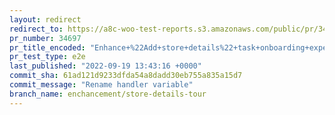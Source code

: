```yaml
---
layout: redirect
redirect_to: https://a8c-woo-test-reports.s3.amazonaws.com/public/pr/34697/e2e/index.html
pr_number: 34697
pr_title_encoded: "Enhance+%22Add+store+details%22+task+onboarding+experience"
pr_test_type: e2e
last_published: "2022-09-19 13:43:16 +0000"
commit_sha: 61ad121d9233dfda54a8dadd30eb755a835a15d7
commit_message: "Rename handler variable"
branch_name: enchancement/store-details-tour
---
```

